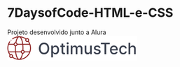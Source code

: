 # 7DaysofCode-HTML-e-CSS

Projeto desenvolvido junto a Alura
<img src="image/_Button base.svg" alt="Logo da OptimusTech">
